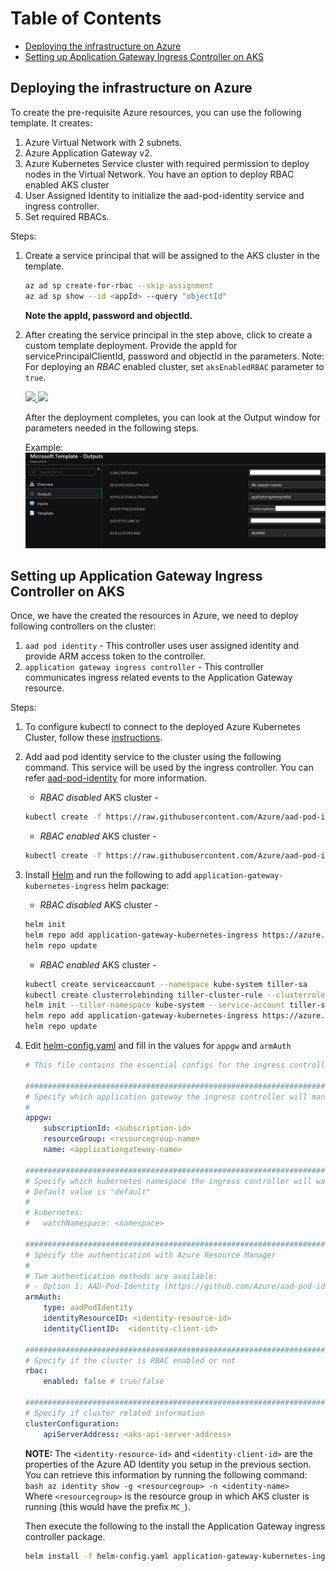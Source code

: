 # Table of Contents
- [Deploying the infrastructure on Azure](#deploying-the-infrastructure-on-azure)
- [Setting up Application Gateway Ingress Controller on AKS](#setting-up-application-gateway-ingress-controller-on-aks)

## Deploying the infrastructure on Azure

To create the pre-requisite Azure resources, you can use the following template. It creates:
1) Azure Virtual Network with 2 subnets.
2) Azure Application Gateway v2.
3) Azure Kubernetes Service cluster with required permission to deploy nodes in the Virtual Network. You have an option to deploy RBAC enabled AKS cluster
4) User Assigned Identity to initialize the aad-pod-identity service and ingress controller.
5) Set required RBACs.


Steps:

1) Create a service principal that will be assigned to the AKS cluster in the template.
    ```bash
    az ad sp create-for-rbac --skip-assignment
    az ad sp show --id <appId> --query "objectId"
    ```
    **Note the appId, password and objectId.**

2) After creating the service principal in the step above, click to create a custom template deployment. Provide the appId for servicePrincipalClientId, password and objectId in the parameters.
    Note: For deploying an *RBAC* enabled cluster, set `aksEnabledRBAC` parameter to `true`.

    <a href="https://portal.azure.com/#create/Microsoft.Template/uri/https%3A%2F%2Fraw.githubusercontent.com%2FAzure%2Fapplication-gateway-kubernetes-ingress%2Fmaster%2Fdeploy%2Fazuredeploy.json" target="_blank">
        <img src="http://azuredeploy.net/deploybutton.png"/>
    </a>
    <a href="http://armviz.io/#/?load=https%3A%2F%2Fraw.githubusercontent.com%2FAzure%2Fapplication-gateway-kubernetes-ingress%2Fmaster%2Fdeploy%2Fazuredeploy.json" target="_blank">
        <img src="http://armviz.io/visualizebutton.png"/>
    </a>

    After the deployment completes, you can look at the Output window for parameters needed in the following steps.

    Example:
    ![Deployment Output](images/deployment-output.png)

## Setting up Application Gateway Ingress Controller on AKS

Once, we have the created the resources in Azure, we need to deploy following controllers on the cluster:
1) `aad pod identity` - This controller uses user assigned identity and provide ARM access token to the controller.
2) `application gateway ingress controller` - This controller communicates ingress related events to the Application Gateway resource.

Steps:

1) To configure kubectl to connect to the deployed Azure Kubernetes Cluster, follow these [instructions](https://docs.microsoft.com/en-us/azure/aks/kubernetes-walkthrough#connect-to-the-cluster).

2) Add aad pod identity service to the cluster using the following command. This service will be used by the ingress controller. You can refer [aad-pod-identity](https://github.com/Azure/aad-pod-identity) for more information.  
    * *RBAC disabled* AKS cluster -
    ```bash
    kubectl create -f https://raw.githubusercontent.com/Azure/aad-pod-identity/master/deploy/infra/deployment.yaml`
    ```

    * *RBAC enabled* AKS cluster -
    ```bash
    kubectl create -f https://raw.githubusercontent.com/Azure/aad-pod-identity/master/deploy/infra/deployment-rbac.yaml
    ```

3) Install [Helm](https://docs.microsoft.com/en-us/azure/aks/kubernetes-helm) and run the following to add `application-gateway-kubernetes-ingress` helm package:

    * *RBAC disabled* AKS cluster -
    ```bash
    helm init
    helm repo add application-gateway-kubernetes-ingress https://azure.github.io/application-gateway-kubernetes-ingress/helm/
    helm repo update
    ```

    * *RBAC enabled* AKS cluster -
    ```bash
    kubectl create serviceaccount --namespace kube-system tiller-sa
    kubectl create clusterrolebinding tiller-cluster-rule --clusterrole=cluster-admin --serviceaccount=kube-system:tiller-sa
    helm init --tiller-namespace kube-system --service-account tiller-sa
    helm repo add application-gateway-kubernetes-ingress https://azure.github.io/application-gateway-kubernetes-ingress/helm/
    helm repo update
    ```

4) Edit [helm-config.yaml](example/helm-config.yaml) and fill in the values for `appgw` and `armAuth`
    ```yaml
    # This file contains the essential configs for the ingress controller helm chart

    ################################################################################
    # Specify which application gateway the ingress controller will manage
    #
    appgw:
        subscriptionId: <subscription-id>
        resourceGroup: <resourcegroup-name>
        name: <applicationgateway-name>

    ################################################################################
    # Specify which kubernetes namespace the ingress controller will watch
    # Default value is "default"
    #
    # kubernetes:
    #   watchNamespace: <namespace>

    ################################################################################
    # Specify the authentication with Azure Resource Manager
    #
    # Two authentication methods are available:
    # - Option 1: AAD-Pod-Identity (https://github.com/Azure/aad-pod-identity)
    armAuth:
        type: aadPodIdentity
        identityResourceID: <identity-resource-id>
        identityClientID:  <identity-client-id>

    ################################################################################
    # Specify if the cluster is RBAC enabled or not
    rbac:
        enabled: false # true/false

    ################################################################################
    # Specify if cluster related information
    clusterConfiguration:
        apiServerAddress: <aks-api-server-address>
    ```
    **NOTE:** The `<identity-resource-id>` and `<identity-client-id>` are the properties of the Azure AD Identity you setup in the previous section. You can retrieve this information by running the following command:  
        ```bash
        az identity show -g <resourcegroup> -n <identity-name>
        ```  
        Where `<resourcegroup>` is the resource group in which AKS cluster is running (this would have the prefix `MC_`).

    Then execute the following to the install the Application Gateway ingress controller package.  
    ```bash
    helm install -f helm-config.yaml application-gateway-kubernetes-ingress/ingress-azure
    ```